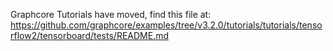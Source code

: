 Graphcore Tutorials have moved, find this file at:
https://github.com/graphcore/examples/tree/v3.2.0/tutorials/tutorials/tensorflow2/tensorboard/tests/README.md
